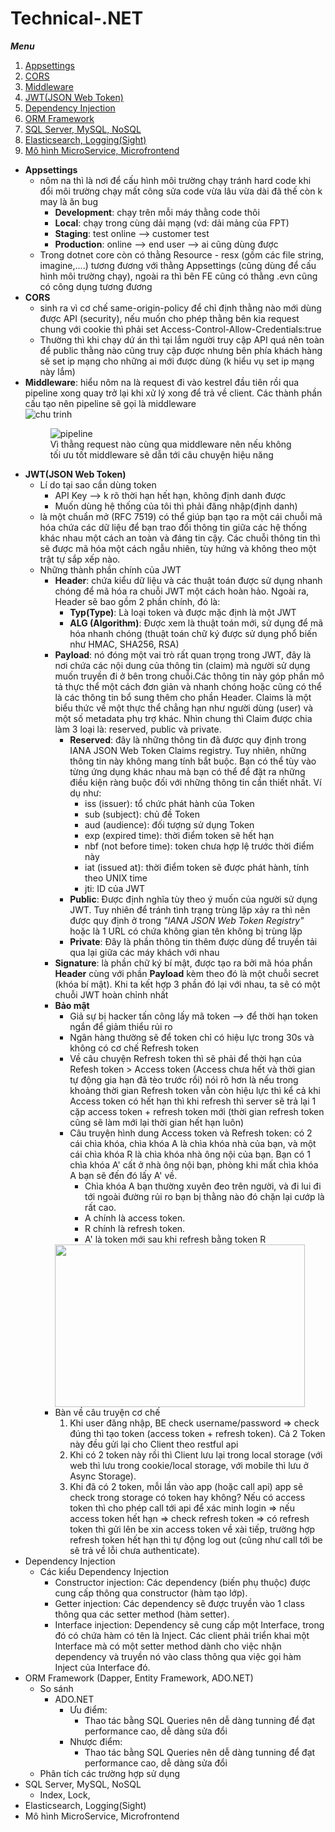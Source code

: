 # Technical-.NET
<b><i>Menu</i></b>
<ol>
    <li><a href="#id1">Appsettings</a></li>
    <li><a href="#id2">CORS</a></li>
    <li><a href="#id3">Middleware</a></li>
    <li><a href="#id4">JWT(JSON Web Token)</a></li>
    <li><a href="#id5">Dependency Injection</a></li>
    <li><a href="#id6">ORM Framework</a></li>
    <li><a href="#id7">SQL Server, MySQL, NoSQL</a></li>
    <li><a href="#id8">Elasticsearch, Logging(Sight)</a></li>
    <li><a href="#id9">Mô hình MicroService, Microfrontend</a></li>
</ol>
<ul>
    <li id="id1">
        <b>Appsettings</b>
        <ul>
            <li>nôm na thì là nơi để cấu hình môi trường chạy tránh hard code khi đổi môi trường chạy mất công sửa code vừa lâu vừa dài đã thế còn k may là ăn bug
                <ul>
                    <li><b>Development</b>: chạy trên mỗi máy thằng code thôi</li>
                    <li><b>Local</b>: chạy trong cùng dải mạng (vd: dải mảng của FPT)</li>
                    <li><b>Staging</b>: test online --> customer test</li>
                    <li><b>Production</b>: online --> end user --> ai cũng dùng được</li>
                </ul>
            </li>
            <li>Trong dotnet core còn có thằng Resource - resx (gồm các file string, imagine,....) tương đương với thằng Appsettings (cũng dùng để cấu hình môi trường chạy), ngoài ra thì bên FE cũng có thằng .evn cũng có công dụng tương đương</li>
        </ul>
    </li>
    <li id="id2">
        <b>CORS</b>
        <ul>
            <li>sinh ra vì cơ chế same-origin-policy để chỉ định thằng nào mới dùng được API (security), nếu muốn cho phép thằng bên kia request chung với cookie thì phải set Access-Control-Allow-Credentials:true</li>
            <li>Thường thì khi chạy dứ án thì tại lắm người truy cập API quá nên toàn để public thằng nào cũng truy cập được nhưng bên phía khách hàng sẽ set ip mạng cho những ai mới được dùng (k hiểu vụ set ip mạng này lắm)</li>
        </ul>
    </li>
    <li id="id3">
        <b>Middleware</b>: hiểu nôm na là request đi vào kestrel đầu tiên rồi qua pipeline xong quay trở lại khi xử lý xong để trả về client. Các thành phần cấu tạo nên pipeline sẽ gọi là middleware<br/>
        <img src="https://images.viblo.asia/d4de0491-220f-4a55-833e-41cfda531038.png" alt="chu trinh" style="max-width:50%"/>
        <figure>
        <img src="https://images.viblo.asia/a459e9c2-f455-40ec-a725-d2b20b5d3369.png" alt="pipeline" style="max-width:50%"/>
        <figcaption>Vì thằng request nào cùng qua middleware nên nếu không tối ưu tốt middleware sẽ dẫn tới câu chuyện hiệu năng</figcaption>
        </figure>
    </li>
    <li id="id4">
        <b>JWT(JSON Web Token)</b><br/>
        <img src="https://topdev.vn/blog/wp-content/uploads/2017/12/jwt-la-gi.jpeg" alt="" style="max-width: 50%"/>
        <ul>
            <li>
                Lí do tại sao cần dùng token
                <ul>
                    <li>API Key --> k rõ thời hạn hết hạn, không định danh được</li>
                    <li>Muốn dùng hệ thống của tôi thì phải đăng nhập(định danh)</li>
                </ul>
            </li>
            <li>là một chuẩn mở (RFC 7519) có thể giúp bạn tạo ra một cái chuỗi mã hóa chứa các dữ liệu để bạn trao đổi thông tin giữa các hệ thống khác nhau một cách an toàn và đáng tin cậy. Các chuỗi thông tin thì sẽ được mã hóa một cách ngẫu nhiên, tùy hứng và không theo một trật tự sắp xếp nào.</li>
            <li>
                Những thành phần chính của JWT
                <ul>
                    <li>
                        <b>Header</b>: chứa kiểu dữ liệu và các thuật toán được sử dụng nhanh chóng để mã hóa ra chuỗi JWT một cách hoàn hảo. Ngoài ra, Header sẽ bao gồm 2 phần chính, đó là:
                        <ul>
                            <li><b>Typ(Type)</b>: Là loại token và được mặc định là một JWT</li>
                            <li><b>ALG (Algorithm)</b>: Được xem là thuật toán mới, sử dụng để mã hóa nhanh chóng (thuật toán chữ ký được sử dụng phổ biến như HMAC, SHA256, RSA)</li>
                        </ul>
                    </li>
                    <li>
                        <b>Payload</b>: nó đóng một vai trò rất quan trọng trong JWT, đây là nơi chứa các nội dung của thông tin (claim) mà người sử dụng muốn truyền đi ở bên trong chuỗi.Các thông tin này góp phần mô tả thực thể một cách đơn giản và nhanh chóng hoặc cũng có thể là các thông tin bổ sung thêm cho phần Header. Claims là một biểu thức về một thực thể chẳng hạn như người dùng (user) và một số metadata phụ trợ khác. Nhìn chung thì Claim được chia làm 3 loại là: reserved, public và private.
                        <ul>
                            <li><b>Reserved</b>: đây là những thông tin đã được quy định trong IANA JSON Web Token Claims registry. Tuy nhiên, những thông tin này không mang tính bắt buộc. Bạn có thể tùy vào từng ứng dụng khác nhau mà bạn có thể để đặt ra những điều kiện ràng buộc đối với những thông tin cần thiết nhất. Ví dụ như:
                                <ul>
                                    <li>iss (issuer): tổ chức phát hành của Token</li>
                                    <li>sub (subject): chủ đề Token</li>
                                    <li>aud (audience): đối tượng sử dụng Token</li>
                                    <li>exp (expired time): thời điểm token sẽ hết hạn</li>
                                    <li>nbf (not before time): token chưa hợp lệ trước thời điểm này</li>
                                    <li>iat (issued at): thời điểm token sẽ được phát hành, tính theo UNIX time</li>
                                    <li>jti: ID của JWT</li>
                                </ul>
                            </li>
                            <li><b>Public</b>: Được định nghĩa tùy theo ý muốn của người sử dụng JWT. Tuy nhiên để tránh tình trạng trùng lặp xảy ra thì nên được quy định ở trong <i>"IANA JSON Web Token Registry"</i> hoặc là 1 URL có chứa không gian tên không bị trùng lặp</li>
                            <li><b>Private</b>: Đây là phần thông tin thêm được dùng để truyền tải qua lại giữa các máy khách với nhau</li>
                        </ul>
                    </li>
                    <li>
                        <b>Signature</b>: là phần chữ ký bí mật, được tạo ra bởi mã hóa phần <b>Header</b> cùng với phần <b>Payload</b> kèm theo đó là một chuỗi secret (khóa bí mật). Khi ta kết hợp 3 phần đó lại với nhau, ta sẽ có một chuỗi JWT hoàn chỉnh nhất
                    </li>
                    <li>
                        <b>Bảo mật</b>
                        <ul>
                            <li>Giả sự bị hacker tấn công lấy mã token --> để thời hạn token ngắn để giảm thiểu rủi ro</li>
                            <li>Ngân hàng thường sẽ để token chỉ có hiệu lực trong 30s và không có cơ chế Refresh token</li>
                            <li>Về câu chuyện Refresh token thì sẽ phải để thời hạn của Refesh token > Access token (Access chưa hết và thời gian tự động gia hạn đã tèo trước rồi) nói rõ hơn là nếu trong khoảng thời gian Refresh token vẫn còn hiệu lực thì kể cả khi Access token có hết hạn thì khi refresh thì server sẽ trả lại 1 cặp access token + refresh token mới (thời gian refresh token cũng sẽ làm mới lại thời gian hết hạn luôn)</li>
                            <li>Câu truyện hình dung Access token và Refresh token: có 2 cái chìa khóa, chìa khóa A là chìa khóa nhà của bạn, và một cái chìa khóa R là chìa khóa nhà ông nội của bạn. Bạn có 1 chìa khóa A' cất ở nhà ông nội bạn, phòng khi mất chìa khóa A bạn sẽ đến đó lấy A' về.
                                <ul>
                                    <li>Chìa khóa A bạn thường xuyên đeo trên người, và đi lui đi tới ngoài đường rủi ro bạn bị thằng nào đó chặn lại cướp là rất cao.</li>
                                    </liChìa Khóa R bạn giấu ở nơi nào đó, nằm yên 1 chỗ, khả năng bị cướp là rất thấp, có cướp được cũng phải thêm 1 bước qua nhà ông nội để xin lại chìa A'.</li>
                                    <li>A chính là access token.</li>
                                    <li>R chính là refresh token.</li>
                                    <li>A' là token mới sau khi refresh bằng token R</li>
                                </ul>
                            </li>
                        </ul>
                        <img src="https://i.ibb.co/k9Tpvps/62f1fa8f2519af3b084e265e-JWT-authentication.jpg" alt="" style="width: 400px; height: 260px"/>
                    </li>
                    <li>
                        Bàn về câu truyện cơ chế
                        <ol>
                            <li>Khi user đăng nhập, BE check username/password => check đúng thì tạo token (access token + refresh token). Cả 2 Token này đều gửi lại cho Client theo restful api</li>
                            <li>Khi có 2 token này rồi thì Client lưu lại trong local storage (với web thì lưu trong cookie/local storage, với mobile thì lưu ở Async Storage).</li>
                            <li>Khi đã có 2 token, mỗi lần vào app (hoặc call api) app sẽ check trong storage có token hay không?
Nếu có access token thì cho phép call tới api để xác minh login => nếu access token hết hạn => check refresh token => có refresh token thì gửi lên be xin access token về xài tiếp, trường hợp refresh token hết hạn thì tự động log out (cũng như call tới be sẽ trả về lỗi chưa authenticate).</li>
                        </ol>
                    </li>
                </ul>
            </li>
        </ul>
    </li>
    <li id="id5">
        Dependency Injection
        <ul>
            <li>
                Các kiểu Dependency Injection
                <ul>
                    <li>Constructor injection: Các dependency (biến phụ thuộc) được cung cấp thông qua constructor (hàm tạo lớp).</li>
                    <li>Getter injection: Các dependency sẽ được truyền vào 1 class thông qua các setter method (hàm setter).</li>
                    <li>Interface injection: Dependency sẽ cung cấp một Interface, trong đó có chứa hàm có tên là Inject. Các client phải triển khai một Interface mà có một setter method dành cho việc nhận dependency và truyền nó vào class thông qua việc gọi hàm Inject của Interface đó.</li>
                </ul>
            </li>
        </ul>
    </li>
    <li id="id6">
        ORM Framework (Dapper, Entity Framework, ADO.NET)
        <ul>
            <li>
                So sánh
                <ul>
                    <li>
                        ADO.NET
                        <ul>
                            <li>
                                Ưu điểm:
                                <ul>
                                    <li>Thao tác bằng SQL Queries nên dễ dàng tunning để đạt performance cao, dễ dàng sửa đổi</li>
                                </ul>
                            </li>
                            <li>
                                Nhược điểm:
                                <ul>
                                    <li>Thao tác bằng SQL Queries nên dễ dàng tunning để đạt performance cao, dễ dàng sửa đổi</li>
                                </ul>
                            </li>
                        </ul>
                    </li>
                </ul>
            </li>
            <li>Phân tích các trường hợp sử dụng</li>
        </ul>
    </li>
    <li id="id7">
        SQL Server, MySQL, NoSQL
        <ul>
            <li>Index, Lock, </li>
        </ul>
    </li>
    <li id="id8">
        Elasticsearch, Logging(Sight)
    </li>
    <li id="id9">
        Mô hình MicroService, Microfrontend
    </li>
</ul>
